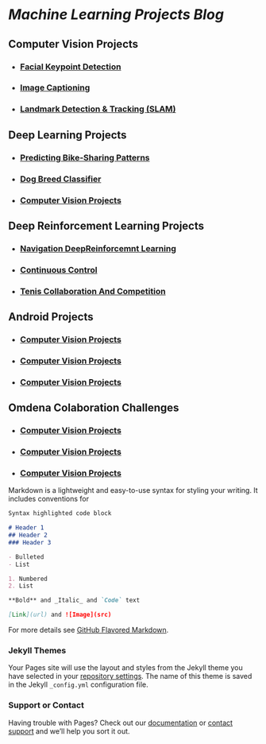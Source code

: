# **_Machine Learning Projects Blog_**


## Computer Vision Projects 
- ### [Facial Keypoint Detection ](https://github.com/calincan2000/CVND-Facial-Keypoint-Detection)
- ### [Image Captioning ](https://github.com/calincan2000/CVND-Image-Captioning-PyTorch-)
- ### [Landmark Detection & Tracking (SLAM)](https://github.com/calincan2000/CVND-Landmark-Detection-Tracking-SLAM-)


## Deep Learning Projects 
- ### [Predicting Bike-Sharing Patterns ](https://github.com/calincan2000/project-bikesharing)
- ### [Dog Breed Classifier ](https://github.com/calincan2000/Dog-Breed-Classifier)
- ### [Computer Vision Projects ](https://github.com/calincan2000?tab=repositories)


## Deep Reinforcement Learning Projects
- ### [Navigation DeepReinforcemnt Learning ](https://github.com/calincan2000/Navigation_DeepReinforcemntLearning)
- ### [Continuous Control ](https://github.com/calincan2000/Continuous_Control)
- ### [Tenis Collaboration And Competition](https://github.com/calincan2000/TenisCollaborationAndCompetition)



## Android Projects
- ### [Computer Vision Projects ](https://github.com/calincan2000?tab=repositories)
- ### [Computer Vision Projects ](https://github.com/calincan2000?tab=repositories)
- ### [Computer Vision Projects ](https://github.com/calincan2000?tab=repositories)


## Omdena Colaboration Challenges
- ### [Computer Vision Projects ](https://github.com/calincan2000?tab=repositories)
- ### [Computer Vision Projects ](https://github.com/calincan2000?tab=repositories)
- ### [Computer Vision Projects ](https://github.com/calincan2000?tab=repositories)


Markdown is a lightweight and easy-to-use syntax for styling your writing. It includes conventions for

```markdown
Syntax highlighted code block

# Header 1
## Header 2
### Header 3

- Bulleted
- List

1. Numbered
2. List

**Bold** and _Italic_ and `Code` text

[Link](url) and ![Image](src)
```

For more details see [GitHub Flavored Markdown](https://guides.github.com/features/mastering-markdown/).

### Jekyll Themes

Your Pages site will use the layout and styles from the Jekyll theme you have selected in your [repository settings](https://github.com/calincan2000/CalincanMircea/settings). The name of this theme is saved in the Jekyll `_config.yml` configuration file.

### Support or Contact

Having trouble with Pages? Check out our [documentation](https://help.github.com/categories/github-pages-basics/) or [contact support](https://github.com/contact) and we’ll help you sort it out.


